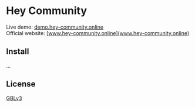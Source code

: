 Hey Community
=====================

Live demo: [demo.hey-community.online](demo.hey-community.online)   
Official website: [www.hey-community.online](www.hey-community.online)   


## Install
...


## License
[GBLv3](http://www.gnu.org/licenses/gpl.html)
